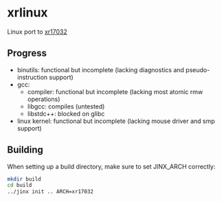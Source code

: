 # xrlinux
Linux port to [xr17032](https://github.com/xrarch)

## Progress

- binutils: functional but incomplete (lacking diagnostics and pseudo-instruction support)
- gcc:
  - compiler: functional but incomplete (lacking most atomic rmw operations)
  - libgcc: compiles (untested)
  - libstdc++: blocked on glibc
- linux kernel: functional but incomplete (lacking mouse driver and smp support)

## Building

When setting up a build directory, make sure to set JINX_ARCH correctly:
```sh
mkdir build
cd build
../jinx init .. ARCH=xr17032
```
